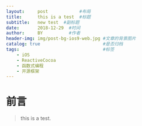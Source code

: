 ```yaml
---
layout:     post            #布局
title:      this is a test  #标题
subtitle:   new test  #副标题
date:       2018-12-29  #时间
author:     BY          #作者
header-img: img/post-bg-ios9-web.jpg #文章的背景图片
catalog: true                        #是否归档
tags:                                #标签
    - iOS
    - ReactiveCocoa
    - 函数式编程
    - 开源框架
---
```

# 前言

>this is a test.
